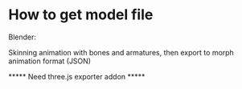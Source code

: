 # How to get model file

Blender:

Skinning animation with bones and armatures, then export to morph animation format (JSON)

***** Need three.js exporter addon *****
